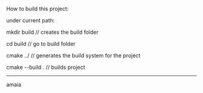 How to build this project:

under current path:

mkdir build        // creates the build folder

cd build           // go to build folder

cmake ../          // generates the build system for the project

cmake --build .    // builds project

---
amaia